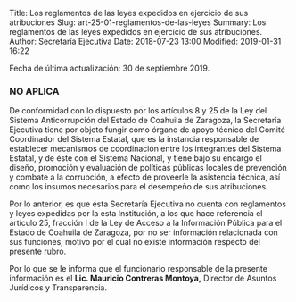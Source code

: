 Title: Los reglamentos de las leyes expedidos en ejercicio de sus atribuciones
Slug: art-25-01-reglamentos-de-las-leyes
Summary: Los reglamentos de las leyes expedidos en ejercicio de sus atribuciones.
Author: Secretaría Ejecutiva
Date: 2018-07-23 13:00
Modified: 2019-01-31 16:22


Fecha de última actualización: 30 de septiembre 2019.

### NO APLICA

De conformidad con lo dispuesto por los artículos 8 y 25 de la Ley del Sistema Anticorrupción del Estado de Coahuila de Zaragoza, la Secretaría Ejecutiva tiene por objeto fungir como órgano de apoyo técnico del Comité Coordinador del Sistema Estatal, que es la instancia responsable de establecer mecanismos de coordinación entre los integrantes del Sistema Estatal, y de éste con el Sistema Nacional, y tiene bajo su encargo el diseño, promoción y evaluación de políticas públicas locales de prevención y combate a la corrupción, a efecto de proveerle la asistencia técnica, así como los insumos necesarios para el desempeño de sus atribuciones.

Por lo anterior, es que ésta Secretaría Ejecutiva no cuenta con reglamentos y leyes expedidas por la esta Institución, a los que hace referencia el artículo 25, fracción I de la Ley de Acceso a la Información Pública para el Estado de Coahuila de Zaragoza, por no ser información relacionada con sus funciones, motivo por el cual no existe información respecto del presente rubro.

Por lo que se le informa que el funcionario responsable de la presente información es el **Lic. Mauricio Contreras Montoya,** Director de Asuntos Jurídicos y Transparencia.